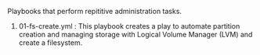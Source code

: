 Playbooks that perform repititive administration tasks. 

1. 01-fs-create.yml : This playbook creates a play to automate partition creation and managing storage with Logical Volume Manager (LVM) and create a filesystem.
